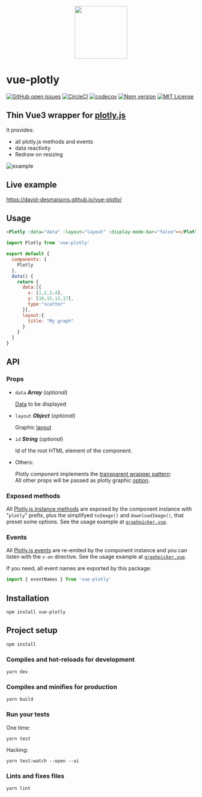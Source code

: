 
<p align="center"><img width="140"src="https://raw.githubusercontent.com/David-Desmaisons/vue-plotly/master/example/assets/logo.png"></p>

# vue-plotly
[![GitHub open issues](https://img.shields.io/github/issues/David-Desmaisons/vue-plotly.svg)](https://github.com/David-Desmaisons/vue-plotly/issues)
[![CircleCI](https://circleci.com/gh/David-Desmaisons/vue-plotly.svg?style=shield)](https://circleci.com/gh/David-Desmaisons/vue-plotly)
[![codecov](https://codecov.io/gh/David-Desmaisons/vue-plotly/branch/master/graph/badge.svg)](https://codecov.io/gh/David-Desmaisons/vue-plotly)
[![Npm version](https://img.shields.io/npm/v/vue-plotly.svg)](https://www.npmjs.com/package/vue-plotly)
[![MIT License](https://img.shields.io/github/license/David-Desmaisons/vue-plotly.svg)](https://github.com/David-Desmaisons/vue-plotly/blob/master/LICENSE)

<h2>Thin Vue3 wrapper for <a
              href="https://plot.ly/javascript/"
              target="_blank"
            >plotly.js</a></h2>
<span>It provides:</span>
<ul>
  <li>all plotly.js methods and events</li>
  <li>data reactivity</li>
  <li>Redraw on resizing</li>
</ul>

![example](https://github.com/David-Desmaisons/vue-plotly/raw/master/example/assets/demo.gif)

## Live example
https://david-desmaisons.github.io/vue-plotly/

## Usage
```HTML
<Plotly :data="data" :layout="layout" :display-mode-bar="false"></Plotly>
```
```javascript
import Plotly from 'vue-plotly'

export default {
  components: {
    Plotly
  },
  data() {
    return {
      data:[{
        x: [1,2,3,4],
        y: [10,15,13,17],
        type:"scatter"
      }],
      layout:{
        title: "My graph"
      }
    }
  }
}
```
## API

### Props

- `data` ***Array*** (*optional*)

  [Data](https://plot.ly/javascript/reference/) to be displayed

- `layout` ***Object*** (*optional*)

  Graphic [layout](https://plot.ly/javascript/reference/#layout)

- `id` ***String*** (*optional*)

  Id of the root HTML element of the component.

- Others:

  Plotly component implements the [transparent wrapper pattern](https://zendev.com/2018/05/31/transparent-wrapper-components-in-vue.html):<br>All other props will be passed as plotly graphic [option](https://plot.ly/javascript/configuration-options/).

### Exposed methods

All [Plotly.js instance methods](https://plotly.com/javascript/plotlyjs-function-reference) are exposed by the component instance with "`plotly`" prefix, plus the simplifyed `toImage()` and `downloadImage()`, that preset some options.
See the usage example at [`graphpicker.vue`](./example/components/graphpicker.vue).

### Events

All [Plotly.js events](https://plotly.com/javascript/plotlyjs-events) are re-emited by the component instance and you can listen with the `v-on` directive.
See the usage example at [`graphpicker.vue`](./example/components/graphpicker.vue).

If you need, all event names are exported by this package:
```javascript
import { eventNames } from 'vue-plotly'
```

## Installation
```
npm install vue-plotly
```

## Project setup
```
npm install
```

### Compiles and hot-reloads for development
```
yarn dev
```

### Compiles and minifies for production
```
yarn build
```

### Run your tests
One time:
```
yarn test
```
Hacking:
```
yarn test:watch --open --ui
```

### Lints and fixes files
```
yarn lint
```
